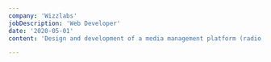 ```yaml
---
company: 'Wizzlabs'
jobDescription: 'Web Developer'
date: '2020-05-01'
content: 'Design and development of a media management platform (radio, channel, tv ...)'

---
```

